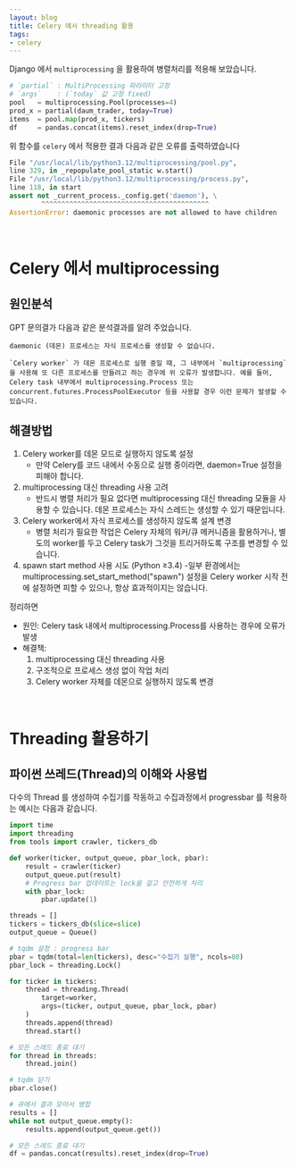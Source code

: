 ```yaml
---
layout: blog
title: Celery 에서 threading 활용
tags:
- celery
---
```


Django 에서 `multiprocessing` 을 활용하여 병렬처리를 적용해 보았습니다.
```python
# `partial` : MultiProcessing 파라미터 고정
# `args`    : (`today` 값 고정 fixed)
pool   = multiprocessing.Pool(processes=4)
prod_x = partial(daum_trader, today=True)
items  = pool.map(prod_x, tickers)
df     = pandas.concat(items).reset_index(drop=True)
```

위 함수를 `celery` 에서 적용한 결과 다음과 같은 오류를 출력하였습니다
```python
File "/usr/local/lib/python3.12/multiprocessing/pool.py", 
line 329, in _repopulate_pool_static w.start()
File "/usr/local/lib/python3.12/multiprocessing/process.py", 
line 118, in start
assert not _current_process._config.get('daemon'), \
        ^^^^^^^^^^^^^^^^^^^^^^^^^^^^^^^^^^^^^^^^^^
AssertionError: daemonic processes are not allowed to have children
```

<br/>

# Celery 에서 multiprocessing
## 원인분석
GPT 문의결가 다음과 같은 분석결과를 알려 주었습니다.
```
daemonic (데몬) 프로세스는 자식 프로세스를 생성할 수 없습니다.

`Celery worker` 가 데몬 프로세스로 실행 중일 때, 그 내부에서 `multiprocessing` 을 사용해 또 다른 프로세스를 만들려고 하는 경우에 위 오류가 발생합니다. 예를 들어, Celery task 내부에서 multiprocessing.Process 또는 concurrent.futures.ProcessPoolExecutor 등을 사용할 경우 이런 문제가 발생할 수 있습니다.
```

## 해결방법
1. Celery worker를 데몬 모드로 실행하지 않도록 설정
    - 만약 Celery를 코드 내에서 수동으로 실행 중이라면, daemon=True 설정을 피해야 합니다.
2. multiprocessing 대신 threading 사용 고려
    - 반드시 병렬 처리가 필요 없다면 multiprocessing 대신 threading 모듈을 사용할 수 있습니다. 데몬 프로세스는 자식 스레드는 생성할 수 있기 때문입니다.
3. Celery worker에서 자식 프로세스를 생성하지 않도록 설계 변경
    - 병렬 처리가 필요한 작업은 Celery 자체의 워커/큐 메커니즘을 활용하거나, 별도의 worker를 두고 Celery task가 그것을 트리거하도록 구조를 변경할 수 있습니다.
4. spawn start method 사용 시도 (Python ≥3.4)
    -일부 환경에서는 multiprocessing.set_start_method("spawn") 설정을 Celery worker 시작 전에 설정하면 피할 수 있으나, 항상 효과적이지는 않습니다.

정리하면
- 원인: Celery task 내에서 multiprocessing.Process를 사용하는 경우에 오류가 발생
- 해결책:
    1. multiprocessing 대신 threading 사용
    1. 구조적으로 프로세스 생성 없이 작업 처리
    1. Celery worker 자체를 데몬으로 실행하지 않도록 변경

<br/>

# Threading 활용하기
## 파이썬 쓰레드(Thread)의 이해와 사용법
다수의 Thread 를 생성하여 수집기를 작동하고 수집과정에서 progressbar 를 적용하는 예시는 다음과 같습니다.
```python
import time
import threading
from tools import crawler, tickers_db

def worker(ticker, output_queue, pbar_lock, pbar):
    result = crawler(ticker)
    output_queue.put(result)
    # Progress bar 업데이트는 lock을 걸고 안전하게 처리
    with pbar_lock:
        pbar.update(1)

threads = []
tickers = tickers_db(slice=slice)
output_queue = Queue()

# tqdm 설정 : progress bar
pbar = tqdm(total=len(tickers), desc="수집기 실행", ncols=80)
pbar_lock = threading.Lock()

for ticker in tickers:
    thread = threading.Thread(
        target=worker, 
        args=(ticker, output_queue, pbar_lock, pbar)
    )
    threads.append(thread)
    thread.start()

# 모든 스레드 종료 대기
for thread in threads:
    thread.join()

# tqdm 닫기
pbar.close()

# 큐에서 결과 모아서 병합
results = []
while not output_queue.empty():
    results.append(output_queue.get())

# 모든 스레드 종료 대기
df = pandas.concat(results).reset_index(drop=True)
```
